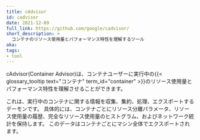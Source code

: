 ```yaml
---
title: cAdvisor
id: cadvisor
date: 2021-12-09
full_link: https://github.com/google/cadvisor/
short_description: >
  コンテナのリソース使用量とパフォーマンス特性を理解するツール
aka:
tags:
- tool
---
```

cAdvisor(Container Advisor)は、コンテナユーザーに実行中の{{< glossary_tooltip text="コンテナ" term_id="container" >}}のリソース使用量とパフォーマンス特性を理解させることができます。

<!--more-->

これは、実行中のコンテナに関する情報を収集、集約、処理、エクスポートするデーモンです。 具体的には、コンテナごとにリソース分離パラメータ、リソース使用量の履歴、完全なリソース使用量のヒストグラム、およびネットワーク統計を保持します。 このデータはコンテナごとにマシン全体でエクスポートされます。
